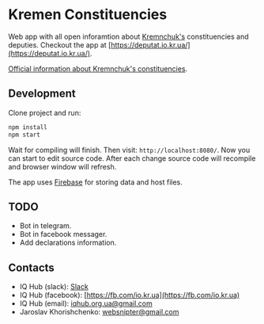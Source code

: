 # Kremen Constituencies

Web app with all open inforamtion about [Kremnchuk's](https://goo.gl/maps/QHs6upUwFPM2) constituencies and deputies. Checkout the app at [https://deputat.io.kr.ua/](https://deputat.io.kr.ua/).

[Official information about Kremnchuk's constituencies](https://www.kremen.gov.ua/index.php/rozdil/miska_vlada/rada/grafik_rady).

## Development

Clone project and run:

```bash
npm install
npm start
```

Wait for compiling will finish. Then visit: `http://localhost:8080/`. Now you can start to edit source code. After each change source code will recompile and browser window will refresh.

The app uses [Firebase](https://firebase.google.com/) for storing data and host files.

## TODO

- Bot in telegram.
- Bot in facebook messager.
- Add declarations information.

## Contacts

- IQ Hub (slack): [Slack](https://slack.io.kr.ua/)
- IQ Hub (facebook): [https://fb.com/io.kr.ua](https://fb.com/io.kr.ua)
- IQ Hub (email): [iqhub.org.ua@gmail.com](mailto:iqhub.org.ua@gmail.com)
- Jaroslav Khorishchenko: [websnipter@gmail.com](mailto:websnipter@gmail.com)